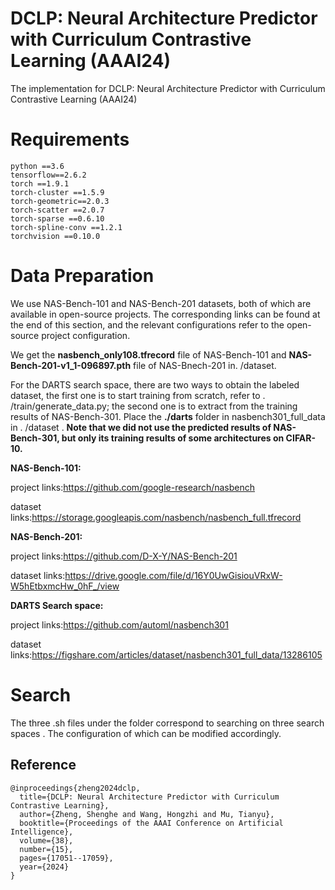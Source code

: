 # DCLP: Neural Architecture Predictor with Curriculum Contrastive Learning (AAAI24)

The implementation for DCLP: Neural Architecture Predictor with Curriculum Contrastive Learning (AAAI24)

# Requirements

```
python ==3.6
tensorflow==2.6.2
torch ==1.9.1
torch-cluster ==1.5.9
torch-geometric==2.0.3
torch-scatter ==2.0.7
torch-sparse ==0.6.10
torch-spline-conv ==1.2.1
torchvision ==0.10.0
```

# Data Preparation

We use NAS-Bench-101 and NAS-Bench-201 datasets, both of which are available in open-source projects. The corresponding links can be found at the end of this section, and the relevant configurations refer to the open-source project configuration. 

We get the **nasbench_only108.tfrecord** file of NAS-Bench-101 and **NAS-Bench-201-v1_1-096897.pth** file of NAS-Bnech-201 in. /dataset.

For the DARTS search space, there are two ways to obtain the labeled dataset, the first one is to start training from scratch, refer to . /train/generate_data.py; the second one is to extract from the training results of NAS-Bench-301. Place the **./darts** folder in nasbench301_full_data in . /dataset . **Note that we did not use the predicted results of NAS-Bench-301, but only its training results of some architectures on CIFAR-10.**

**NAS-Bench-101:** 

project links:https://github.com/google-research/nasbench

dataset links:https://storage.googleapis.com/nasbench/nasbench_full.tfrecord

**NAS-Bench-201:**

project links:https://github.com/D-X-Y/NAS-Bench-201

dataset links:https://drive.google.com/file/d/16Y0UwGisiouVRxW-W5hEtbxmcHw_0hF_/view

**DARTS Search space:**

project links:https://github.com/automl/nasbench301

dataset links:https://figshare.com/articles/dataset/nasbench301_full_data/13286105

# Search

The three .sh files under the folder correspond to searching on three search spaces . The configuration of which can be modified accordingly. 

## Reference

```
@inproceedings{zheng2024dclp,
  title={DCLP: Neural Architecture Predictor with Curriculum Contrastive Learning},
  author={Zheng, Shenghe and Wang, Hongzhi and Mu, Tianyu},
  booktitle={Proceedings of the AAAI Conference on Artificial Intelligence},
  volume={38},
  number={15},
  pages={17051--17059},
  year={2024}
}
```


